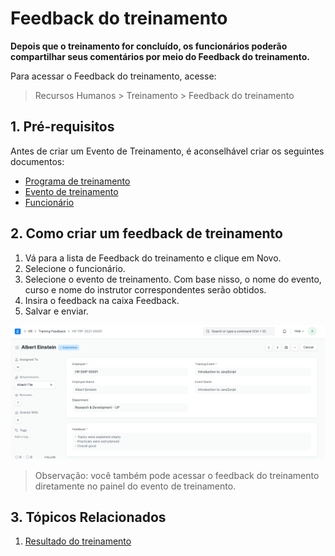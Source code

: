 # Feedback do treinamento



**Depois que o treinamento for concluído, os funcionários poderão compartilhar seus comentários por meio do Feedback do treinamento.**


Para acessar o Feedback do treinamento, acesse:
> Recursos Humanos > Treinamento > Feedback do treinamento


## 1. Pré-requisitos


Antes de criar um Evento de Treinamento, é aconselhável criar os seguintes documentos:


* [Programa de treinamento](/docs/pt/human-resources/training-program)
* [Evento de treinamento](/docs/pt/human-resources/training-event)
* [Funcionário](/docs/pt/human-resources/employee)


## 2. Como criar um feedback de treinamento


1. Vá para a lista de Feedback do treinamento e clique em Novo.
2. Selecione o funcionário.
3. Selecione o evento de treinamento. Com base nisso, o nome do evento, curso e nome do instrutor correspondentes serão obtidos.
4. Insira o feedback na caixa Feedback.
5. Salvar e enviar.


![Employee](/files/training-feedback.png)


> Observação: você também pode acessar o feedback do treinamento diretamente no painel do evento de treinamento.


## 3. Tópicos Relacionados


1. [Resultado do treinamento](/docs/pt/human-resources/training-result)



